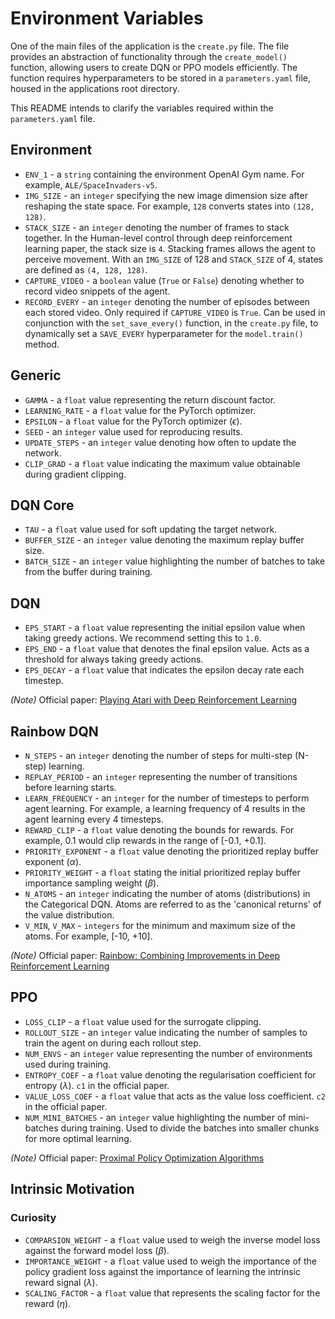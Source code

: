 # Environment Variables

One of the main files of the application is the `create.py` file. The file provides an abstraction of functionality through the `create_model()` function, allowing users to create DQN or PPO models efficiently.
The function requires hyperparameters to be stored in a `parameters.yaml` file, housed in the applications root directory.

This README intends to clarify the variables required within the `parameters.yaml` file.

## Environment

- `ENV_1` - a `string` containing the environment OpenAI Gym name. For example, `ALE/SpaceInvaders-v5`.
- `IMG_SIZE` - an `integer` specifying the new image dimension size after reshaping the state space. For example,
`128` converts states into `(128, 128)`.
- `STACK_SIZE` - an `integer` denoting the number of frames to stack together. In the Human-level control through deep reinforcement learning paper, the stack size is `4`.
Stacking frames allows the agent to perceive movement. With an `IMG_SIZE` of 128 and `STACK_SIZE` of 4, states are defined as `(4, 128, 128)`.
- `CAPTURE_VIDEO` - a `boolean` value (`True` or `False`) denoting whether to record video snippets of the agent.
- `RECORD_EVERY` - an `integer` denoting the number of episodes between each stored video. Only required if `CAPTURE_VIDEO` is `True`.
Can be used in conjunction with the `set_save_every()` function, in the `create.py` file, to dynamically set a `SAVE_EVERY` hyperparameter for the `model.train()` method.

## Generic

- `GAMMA` - a `float` value representing the return discount factor.
- `LEARNING_RATE` - a `float` value for the PyTorch optimizer.
- `EPSILON` - a `float` value for the PyTorch optimizer ($\epsilon$).
- `SEED` - an `integer` value used for reproducing results.
- `UPDATE_STEPS` - an `integer` value denoting how often to update the network.
- `CLIP_GRAD` - a `float` value indicating the maximum value obtainable during gradient clipping.

## DQN Core

- `TAU` - a `float` value used for soft updating the target network.
- `BUFFER_SIZE` - an `integer` value denoting the maximum replay buffer size.
- `BATCH_SIZE` - an `integer` value highlighting the number of batches to take from the buffer during training.

## DQN

- `EPS_START` - a `float` value representing the initial epsilon value when taking greedy actions. We recommend setting this to `1.0`.
- `EPS_END` - a `float` value that denotes the final epsilon value. Acts as a threshold for always taking greedy actions.
- `EPS_DECAY` - a `float` value that indicates the epsilon decay rate each timestep.

_(Note)_ Official paper: [Playing Atari with Deep Reinforcement Learning](https://arxiv.org/abs/1312.5602)

## Rainbow DQN

- `N_STEPS` - an `integer` denoting the number of steps for multi-step (N-step) learning.
- `REPLAY_PERIOD` - an `integer` representing the number of transitions before learning starts.
- `LEARN_FREQUENCY` - an `integer` for the number of timesteps to perform agent learning. For example, a learning frequency of 4 results in the agent learning every 4 timesteps.
- `REWARD_CLIP` - a `float` value denoting the bounds for rewards. For example, 0.1 would clip rewards in the range of [-0.1, +0.1].
- `PRIORITY_EXPONENT` - a `float` value denoting the prioritized replay buffer exponent ($\alpha$).
- `PRIORITY_WEIGHT` - a `float` stating the initial prioritized replay buffer importance sampling weight ($\beta$).
- `N_ATOMS` - an `integer` indicating the number of atoms (distributions) in the Categorical DQN. Atoms are referred to as the 'canonical returns' of the value distribution.
- `V_MIN`, `V_MAX` - `integers` for the minimum and maximum size of the atoms. For example, [-10, +10].

_(Note)_ Official paper: [Rainbow: Combining Improvements in Deep Reinforcement Learning](https://arxiv.org/abs/1710.02298)

## PPO

- `LOSS_CLIP` - a `float` value used for the surrogate clipping.
- `ROLLOUT_SIZE` - an `integer` value indicating the number of samples to train the agent on during each rollout step. 
- `NUM_ENVS` - an `integer` value representing the number of environments used during training.
- `ENTROPY_COEF` - a `float` value denoting the regularisation coefficient for entropy ($\lambda$). `c1` in the official paper.
- `VALUE_LOSS_COEF` - a `float` value that acts as the value loss coefficient. `c2` in the official paper.
- `NUM_MINI_BATCHES` - an `integer` value highlighting the number of mini-batches during training. Used to divide the batches into smaller chunks for more optimal learning.

_(Note)_ Official paper: [Proximal Policy Optimization Algorithms](https://arxiv.org/abs/1707.06347)


## Intrinsic Motivation

### Curiosity

- `COMPARSION_WEIGHT` - a `float` value used to weigh the inverse model loss against the forward model loss ($\beta$).
- `IMPORTANCE_WEIGHT` - a `float` value used to weigh the importance of the policy gradient loss against the importance of learning the intrinsic reward signal ($\lambda$).
- `SCALING_FACTOR` - a `float` value that represents the scaling factor for the reward ($\eta$).
